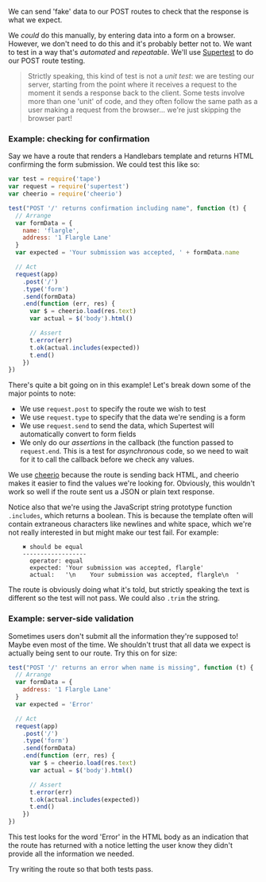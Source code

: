 We can send 'fake' data to our POST routes to check that the response is what we expect.

We _could_ do this manually, by entering data into a form on a browser. However, we don't need to do this and it's probably better not to. We want to test in a way that's _automated_ and _repeatable_. We'll use [Supertest](https://github.com/visionmedia/supertest) to do our POST route testing.

> Strictly speaking, this kind of test is not a _unit test_: we are testing our server, starting from the point where it receives a request to the moment it sends a response back to the client. Some tests involve more than one 'unit' of code, and they often follow the same path as a user making a request from the browser... we're just skipping the browser part!


### Example: checking for confirmation

Say we have a route that renders a Handlebars template and returns HTML confirming the form submission. We could test this like so:

```js
var test = require('tape')
var request = require('supertest')
var cheerio = require('cheerio')

test("POST '/' returns confirmation including name", function (t) {
  // Arrange
  var formData = {
    name: 'flargle',
    address: '1 Flargle Lane'
  }
  var expected = 'Your submission was accepted, ' + formData.name

  // Act
  request(app)
    .post('/')
    .type('form')
    .send(formData)
    .end(function (err, res) {
      var $ = cheerio.load(res.text)
      var actual = $('body').html()

      // Assert
      t.error(err)
      t.ok(actual.includes(expected))
      t.end()
    })
})
```

There's quite a bit going on in this example! Let's break down some of the major points to note:

 - We use `request.post` to specify the route we wish to test
 - We use `request.type` to specify that the data we're sending is a form
 - We use `request.send` to send the data, which Supertest will automatically convert to form fields
 - We only do our _assertions_ in the callback (the function passed to `request.end`. This is a test for _asynchronous_ code, so we need to wait for it to call the callback before we check any values.

We use [cheerio](https://github.com/cheeriojs/cheerio) because the route is sending back HTML, and cheerio makes it easier to find the values we're looking for. Obviously, this wouldn't work so well if the route sent us a JSON or plain text response.

Notice also that we're using the JavaScript string prototype function `.includes`, which returns a boolean. This is because the template often will contain extraneous characters like newlines and white space, which we're not really interested in but might make our test fail. For example:

```shell
    ✖ should be equal
    ------------------
      operator: equal
      expected: 'Your submission was accepted, flargle'
      actual:   '\n    Your submission was accepted, flargle\n  '
```

The route is obviously doing what it's told, but strictly speaking the text is different so the test will not pass. We could also `.trim` the string.


### Example: server-side validation

Sometimes users don't submit all the information they're supposed to! Maybe even most of the time. We shouldn't trust that all data we expect is actually being sent to our route. Try this on for size:

```js
test("POST '/' returns an error when name is missing", function (t) {
  // Arrange
  var formData = {
    address: '1 Flargle Lane'
  }
  var expected = 'Error'

  // Act
  request(app)
    .post('/')
    .type('form')
    .send(formData)
    .end(function (err, res) {
      var $ = cheerio.load(res.text)
      var actual = $('body').html()

      // Assert
      t.error(err)
      t.ok(actual.includes(expected))
      t.end()
    })
})
```

This test looks for the word 'Error' in the HTML body as an indication that the route has returned with a notice letting the user know they didn't provide all the information we needed.

Try writing the route so that both tests pass.
